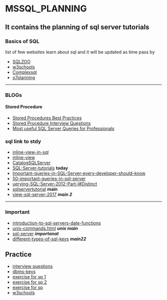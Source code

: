 # MSSQL_PLANNING
It contains the planning of sql server tutorials
---
### Basics of SQL
list of few websites learn about sql and it will be updated as time pass by 

* [SQLZOO](https://sqlzoo.net/)
* [w3schools](https://www.w3resource.com/sql-exercises/)
* [Complexsql](https://www.complexsql.com/sql-practice-exercises-with-solutions/)
* [o7planning]( https://o7planning.org/en/10239/sql-tutorial-for-beginners-with-sql-server)

---
### BLOGs
#### Stored Procedure

* [Stored Procedures Best Practices](https://www.codeproject.com/Articles/835129/Stored-Procedures-Best-Practices)
* [Stored Procedure Interview Questions](https://www.complexsql.com/stored-procedure-interview-questions/)
* [ Most useful SQL Server Queries for Professionals](https://www.complexsql.com/sql-server-queries/)

### sql link to stdy
* [inline-view-in-sql](https://www.wikitechy.com/tutorials/sql/inline-view-in-sql)
* [inline-view](https://www.1keydata.com/sql/inline-view.html)
* [CatalogSQLServer](http://www.java2s.com/Tutorial/SQLServer/CatalogSQLServer.htm)
* [SQL-Server-tutorials]( https://www.lynda.com/SQL-Server-tutorials/Next-steps/513597/558167-4.html) __today__
* [Important-queries-in-SQL-Server-every-developer-should-know]( http://www.codingfusion.com/Post/75-Important-queries-in-SQL-Server-every-developer-should-know)
* [50-important-queries-in-sql-server]( https://www.c-sharpcorner.com/article/50-important-queries-in-sql-server/)
* [uerying-SQL-Server-2012-Part-I#Distinct](https://www.codeproject.com/Articles/690340/Querying-SQL-Server-2012-Part-I#Distinct)
* [sqlservertutorial]( http://www.sqlservertutorial.net/) __main__
* [view-sql-server-2017](https://docs.microsoft.com/en-us/sql/relational-databases/views/views?view=sql-server-2017)       ___main 2___
--- 
 ### Important

* [introduction-to-sql-servers-date-functions](https://www.essentialsql.com/introduction-to-sql-servers-date-functions/)
* [unix-commands.html](http://gogates.blogspot.com/2012/04/unix-commands.html#23) ___unix main___
* [sql-server]( https://www.mytecbits.com/category/microsoft/sql-server) ___importanat___
* [different-types-of-sql-keys](https://www.dotnettricks.com/learn/sqlserver/different-types-of-sql-keys) ___main22___

## Practice

* [ interview questions]( https://www.edureka.co/blog/interview-questions/sql-interview-questions)
* [dbms-keys]( https://www.guru99.com/dbms-keys.html)
* [exercise for sp 1](https://www.wiseowl.co.uk/sql/exercises/standard/stored-procedures/4267/)
* [exercise for sp 2](https://www.codeproject.com/Articles/835129/Stored-Procedures-Best-Practices)
* [exercise for sp](https://www.w3resource.com/sql-exercises/sql-joins-exercises.php)
* [w3schools](https://www.w3resource.com/sql-exercises/)
